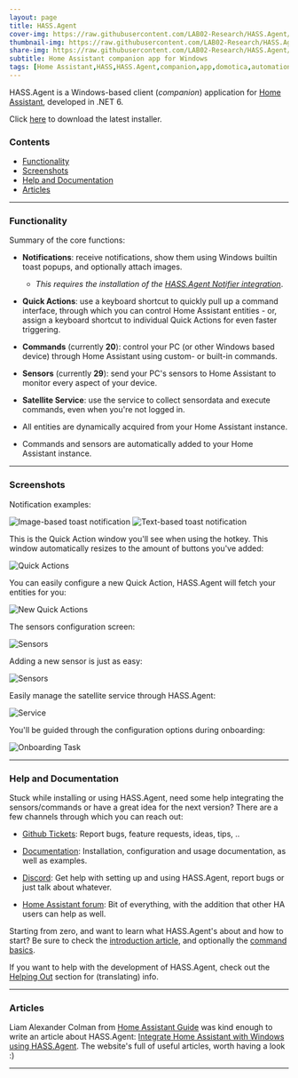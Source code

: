 ```yaml
---
layout: page
title: HASS.Agent
cover-img: https://raw.githubusercontent.com/LAB02-Research/HASS.Agent/main/images/logo_128.png
thumbnail-img: https://raw.githubusercontent.com/LAB02-Research/HASS.Agent/main/images/logo_128.png
share-img: https://raw.githubusercontent.com/LAB02-Research/HASS.Agent/main/images/logo_128.png
subtitle: Home Assistant companion app for Windows
tags: [Home Assistant,HASS,HASS.Agent,companion,app,domotica,automation,Windows]
---
```


HASS.Agent is a Windows-based client (*companion*) application for [Home Assistant](https://www.home-assistant.io), developed in .NET 6.

Click [here](https://github.com/LAB02-Research/HASS.Agent/releases/latest/download/HASS.Agent.Installer.exe) to download the latest installer.

### Contents

 * [Functionality](#functionality)
 * [Screenshots](#screenshots)
 * [Help and Documentation](#help-and-documentation)
 * [Articles](#articles)

----

### Functionality

Summary of the core functions:

* **Notifications**: receive notifications, show them using Windows builtin toast popups, and optionally attach images. 
  - *This requires the installation of the [HASS.Agent Notifier integration](https://github.com/LAB02-Research/HASS.Agent-Notifier)*.

* **Quick Actions**: use a keyboard shortcut to quickly pull up a command interface, through which you can control Home Assistant entities - or, assign a keyboard shortcut to individual Quick Actions for even faster triggering.

* **Commands** (currently **20**): control your PC (or other Windows based device) through Home Assistant using custom- or built-in commands.

* **Sensors** (currently **29**): send your PC's sensors to Home Assistant to monitor every aspect of your device.

* **Satellite Service**: use the service to collect sensordata and execute commands, even when you're not logged in. 

* All entities are dynamically acquired from your Home Assistant instance.

* Commands and sensors are automatically added to your Home Assistant instance.

----

### Screenshots

Notification examples:

![Image-based toast notification](https://raw.githubusercontent.com/LAB02-Research/HASS.Agent/main/images/hass_agent_toast_image.png)  ![Text-based toast notification](https://raw.githubusercontent.com/LAB02-Research/HASS.Agent/main/images/hass_agent_toast_text.png)

This is the Quick Action window you'll see when using the hotkey. This window automatically resizes to the amount of buttons you've added:

![Quick Actions](https://raw.githubusercontent.com/LAB02-Research/HASS.Agent/main/images/hass_agent_quickactions.png)

You can easily configure a new Quick Action, HASS.Agent will fetch your entities for you:

![New Quick Actions](https://raw.githubusercontent.com/LAB02-Research/HASS.Agent/main/images/hass_agent_new_quickaction.png)

The sensors configuration screen:

![Sensors](https://raw.githubusercontent.com/LAB02-Research/HASS.Agent/main/images/hass_agent_sensors.png)
    
Adding a new sensor is just as easy:

![Sensors](https://raw.githubusercontent.com/LAB02-Research/HASS.Agent/main/images/hass_agent_new_sensor.png)

Easily manage the satellite service through HASS.Agent:

![Service](https://raw.githubusercontent.com/LAB02-Research/HASS.Agent/main/images/hass_agent_satellite_service.png)

You'll be guided through the configuration options during onboarding:

![Onboarding Task](https://raw.githubusercontent.com/LAB02-Research/HASS.Agent/main/images/hass_agent_onboarding_startup.png)
    
----

### Help and Documentation

Stuck while installing or using HASS.Agent, need some help integrating the sensors/commands or have a great idea for the next version? There are a few channels through which you can reach out:

* [Github Tickets](https://github.com/LAB02-Research/HASS.Agent): Report bugs, feature requests, ideas, tips, ..

* [Documentation](https://hassagent.readthedocs.io/): Installation, configuration and usage documentation, as well as examples.

* [Discord](https://discord.gg/nMvqzwrVBU): Get help with setting up and using HASS.Agent, report bugs or just talk about whatever.

* [Home Assistant forum](https://community.home-assistant.io/t/hass-agent-a-new-windows-based-client-to-receive-notifications-perform-quick-actions-and-much-more/369094): Bit of everything, with the addition that other HA users can help as well.

Starting from zero, and want to learn what HASS.Agent's about and how to start? Be sure to check the [introduction article](https://hassagent.readthedocs.io/en/latest/introduction/), and optionally the [command basics](https://hassagent.readthedocs.io/en/latest/commands/command-basics/).

If you want to help with the development of HASS.Agent, check out the [Helping Out](#helping-out) section for (translating) info.

----

### Articles

Liam Alexander Colman from [Home Assistant Guide](https://home-assistant-guide.com) was kind enough to write an article about HASS.Agent: [Integrate Home Assistant with Windows using HASS.Agent](https://home-assistant-guide.com/2022/04/20/integrate-home-assistant-with-windows-using-hass-agent/). The website's full of useful articles, worth having a look :)

----
